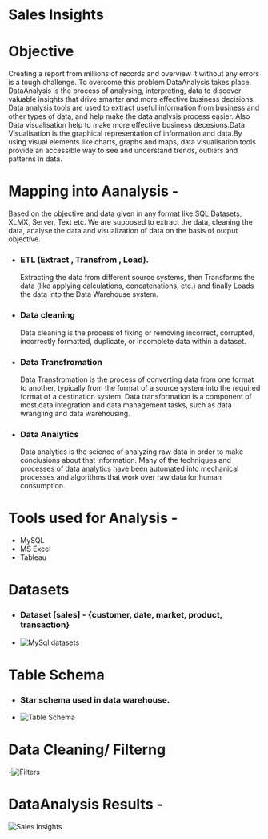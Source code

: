 # Sales Insights

# Objective
Creating a report from millions of records and overview it without any errors is a tough challenge.
To overcome this problem DataAnalysis takes place. DataAnalysis is the process of  analysing, interpreting, 
data to discover valuable insights that drive smarter and more effective business decisions.
Data analysis tools are used to extract useful information from business and other types of 
data, and help make the data analysis process easier. Also Data visualisation help to make more effective 
business decesions.Data Visualisation is the graphical representation of information and data.By using visual 
elements like charts, graphs and maps, data visualisation tools provide an accessible way to see and understand 
trends, outliers and patterns in data.


 # Mapping into Aanalysis -
 
 Based on the objective and data given in any format like SQL Datasets, XLMX, Server, Text etc. We are supposed to extract the data, 
 cleaning the data, analyse the data and visualization of data on the basis of output objective.
 
 - ### ETL (Extract , Transfrom , Load).
   Extracting the data from different source systems, then Transforms the data (like applying calculations, concatenations, etc.) 
   and finally Loads the data into the Data Warehouse system.
 - ### Data cleaning 
   Data cleaning is the process of fixing or removing incorrect, corrupted, incorrectly formatted, duplicate, or incomplete data 
   within a dataset.
 - ### Data Transfromation
   Data Transfromation is the process of converting data from one format to another, typically from the format of a source system 
   into the required format of a destination system. Data transformation is a component of most data integration and data management
   tasks, such as data wrangling and data warehousing.
 - ### Data Analytics
   Data analytics is the science of analyzing raw data in order to make conclusions about that information. Many of the techniques and 
   processes of data analytics have been automated into mechanical processes and algorithms that work over raw data for human consumption.
 
 # Tools used for Analysis -
 
 - MySQL
 - MS Excel
 - Tableau
 
 # Datasets 
 - ### Dataset [sales] - {customer, date, market, product, transaction}
 -  ![MySql datasets](https://user-images.githubusercontent.com/83942809/124139302-1d3e1900-daa5-11eb-989d-7219666a9b3f.PNG)

# Table Schema

- ### Star schema used in data warehouse.
-  ![Table Schema](https://user-images.githubusercontent.com/83942809/124139820-9473ad00-daa5-11eb-9d0a-923949ee0a41.PNG)

# Data Cleaning/ Filterng 

-![Filters](https://user-images.githubusercontent.com/83942809/124140334-03510600-daa6-11eb-92b9-facda90a16fe.PNG)

# DataAnalysis Results -

![Sales Insights](https://user-images.githubusercontent.com/83942809/124140549-33000e00-daa6-11eb-882d-1699333a365a.png)



 
